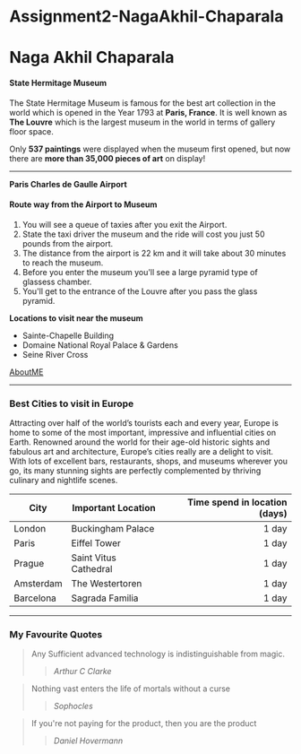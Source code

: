 # Assignment2-NagaAkhil-Chaparala
<!-- This is a Repository of Assignment 02 for Developing WebApps and Servers. -->

# Naga Akhil Chaparala #

#### __State Hermitage Museum__

 The State Hermitage Museum is famous for the best art collection in the world which is opened in the Year 1793 at **Paris, France**. It is well known as **The Louvre** which is the largest museum in the world in terms of gallery floor space.

 Only **537 paintings** were displayed when the museum first opened, but now there are **more than 35,000 pieces of art** on display!

 ---------
**Paris Charles de Gaulle Airport**
#### __Route way from the Airport to Museum__
1. You will see a queue of taxies after you exit the Airport.
2. State the taxi driver the museum and the ride will cost you just 50 pounds from the airport.
3. The distance from the airport is 22 km and it will take about 30 minutes to reach the museum.
4. Before you enter the museum you'll see a large pyramid type of glassess chamber.
5. You'll get to the entrance of the Louvre after you pass the glass pyramid.

**Locations to visit near the museum**

* Sainte-Chapelle Building
* Domaine National Royal Palace & Gardens
* Seine River Cross 

[AboutME](AboutMe.md)

---- 
### __Best Cities to visit in Europe__
Attracting over half of the world’s tourists each and every year, Europe is home to some of the most important, impressive and influential cities on Earth. Renowned around the world for their age-old historic sights and fabulous art and architecture, Europe’s cities really are a delight to visit. With lots of excellent bars, restaurants, shops, and museums wherever you go, its many stunning sights are perfectly complemented by thriving culinary and nightlife scenes. 

| City | Important Location | Time spend in location (days) |
| --- | --- | ---: |
| London | Buckingham Palace | 1 day |
| Paris | Eiffel Tower | 1 day  |
| Prague |  Saint Vitus Cathedral | 1 day  |
| Amsterdam | The Westertoren | 1 day  |
| Barcelona | Sagrada Familia | 1 day |

---------
### __My Favourite Quotes__
> Any Sufficient advanced technology is indistinguishable from magic.
>> _Arthur C Clarke_

>Nothing vast enters the life of mortals without a curse
>> _Sophocles_

>If you're not paying for the product, then you are the product
>> _Daniel Hovermann_

